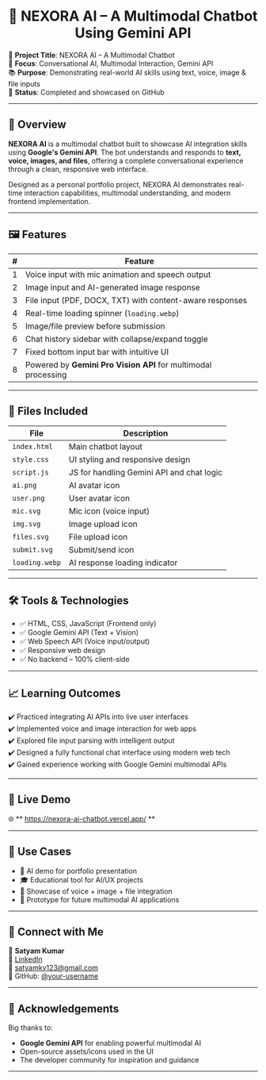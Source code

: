 <h1 align="center"> 🤖 NEXORA AI – A Multimodal Chatbot Using Gemini API </h1>

🚀 **Project Title**: NEXORA AI – A Multimodal Chatbot  
🧠 **Focus**: Conversational AI, Multimodal Interaction, Gemini API  
📚 **Purpose**: Demonstrating real-world AI skills using text, voice, image & file inputs  
🎯 **Status**: Completed and showcased on GitHub

---

## 📌 Overview

**NEXORA AI** is a multimodal chatbot built to showcase AI integration skills using **Google's Gemini API**. The bot understands and responds to **text, voice, images, and files**, offering a complete conversational experience through a clean, responsive web interface.

Designed as a personal portfolio project, NEXORA AI demonstrates real-time interaction capabilities, multimodal understanding, and modern frontend implementation.

---

## 🖼️ Features

| # | Feature |
|--:|---------|
| 1 | Voice input with mic animation and speech output |
| 2 | Image input and AI-generated image response |
| 3 | File input (PDF, DOCX, TXT) with content-aware responses |
| 4 | Real-time loading spinner (`loading.webp`) |
| 5 | Image/file preview before submission |
| 6 | Chat history sidebar with collapse/expand toggle |
| 7 | Fixed bottom input bar with intuitive UI |
| 8 | Powered by **Gemini Pro Vision API** for multimodal processing

---

## 📁 Files Included

| File | Description |
|------|-------------|
| `index.html` | Main chatbot layout |
| `style.css` | UI styling and responsive design |
| `script.js` | JS for handling Gemini API and chat logic |
| `ai.png` | AI avatar icon |
| `user.png` | User avatar icon |
| `mic.svg` | Mic icon (voice input) |
| `img.svg` | Image upload icon |
| `files.svg` | File upload icon |
| `submit.svg` | Submit/send icon |
| `loading.webp` | AI response loading indicator

---

## 🛠 Tools & Technologies

- ✅ HTML, CSS, JavaScript (Frontend only)
- ✅ Google Gemini API (Text + Vision)
- ✅ Web Speech API (Voice input/output)
- ✅ Responsive web design
- ✅ No backend – 100% client-side

---

## 📈 Learning Outcomes

✔️ Practiced integrating AI APIs into live user interfaces  
✔️ Implemented voice and image interaction for web apps  
✔️ Explored file input parsing with intelligent output  
✔️ Designed a fully functional chat interface using modern web tech  
✔️ Gained experience working with Google Gemini multimodal APIs

---

## 🔗 Live Demo

🌐 ** https://nexora-ai-chatbot.vercel.app/ **

---

## 📂 Use Cases

- 🤖 AI demo for portfolio presentation
- 🎓 Educational tool for AI/UX projects
- 💼 Showcase of voice + image + file integration
- 🧪 Prototype for future multimodal AI applications

---

## 🔗 Connect with Me

👤 **Satyam Kumar**  
🔗 [LinkedIn](https://www.linkedin.com/in/satyam-kumar-5a229222b)  
📧 satyamkv123@gmail.com  
💼 GitHub: [@your-username](https://github.com/satyamsinh19)

---

## 🌟 Acknowledgements

Big thanks to:
- **Google Gemini API** for enabling powerful multimodal AI
- Open-source assets/icons used in the UI
- The developer community for inspiration and guidance

---

